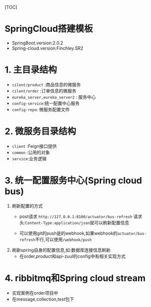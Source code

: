 [TOC]

# SpringCloud搭建模板

* SpringBoot.version:2.0.2
* Spring-cloud.version:Finchley.SR2

# 1. 主目录结构
* `cilent/product` :商品信息的微服务
* `cilent/order` :订单信息的微服务
* `eureka_server,eureka_server2` : 服务中心
* `config-service`:统一配置中心服务
* `config-repo`: 微服务配置文件

# 2. 微服务目录结构
* `client` :Feign接口提供
* `common` :公用的对象
* `service`:业务逻辑

# 3. 统一配置服务中心(Spring cloud bus)

1. 刷新配置的方式
	* post请求 `http://127.0.0.1:8100/actuator/bus-refresh`  请求头:`Content-Type:application/json`就可以刷新配置信息

	* 可以使用git的push是的webhook,如果webhook的`actuator/bus-refresh`不行,可以使用`/webhook/push`
2. 刷新spring自身的配置信息,如:数据库连接信息刷新
	* 在order,product和api-zuul的config中有相关实现方式

# 4. ribbitmq和Spring cloud stream
* 实现案例在order项目中
* 在message,collection,test包下
